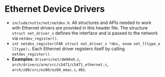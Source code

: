 Ethernet Device Drivers
=======================

-   `include/nuttx/net/netdev.h`. All structures and APIs needed to work
    with Ethernet drivers are provided in this header file. The
    structure `struct net_driver_s` defines the interface and is passed
    to the network via `netdev_register()`.
-   `int netdev_register(FAR struct net_driver_s *dev, enum net_lltype_e lltype);`.
    Each Ethernet driver registers itself by calling
    `netdev_register()`.
-   **Examples**: `drivers/net/dm90x0.c`,
    `arch/drivers/arm/src/c5471/c5471_ethernet.c`,
    `arch/z80/src/ez80/ez80_emac.c`, etc.
